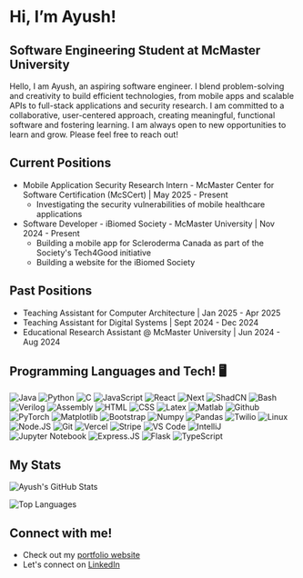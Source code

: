 # **Hi, I’m Ayush!**

## Software Engineering Student at McMaster University

Hello, I am Ayush, an aspiring software engineer. I blend problem-solving and creativity to build efficient technologies, from mobile apps and scalable APIs to full-stack applications and security research. I am committed to a collaborative, user-centered approach, creating meaningful, functional software and fostering learning. I am always open to new opportunities to learn and grow. Please feel free to reach out!

## Current Positions
* Mobile Application Security Research Intern - McMaster Center for Software Certification (McSCert) | May 2025 - Present
   - Investigating the security vulnerabilities of mobile healthcare applications
* Software Developer - iBiomed Society - McMaster University | Nov 2024 - Present
   - Building a mobile app for Scleroderma Canada as part of the Society's Tech4Good initiative
   - Building a website for the iBiomed Society

## Past Positions
* Teaching Assistant for Computer Architecture | Jan 2025 - Apr 2025
* Teaching Assistant for Digital Systems | Sept 2024 - Dec 2024
* Educational Research Assistant @ McMaster University | Jun 2024 - Aug 2024

## Programming Languages and Tech! 🖥️
![Java](https://img.shields.io/badge/Java-%237883ff?style=for-the-badge&logo=JAVA&logoColor=%23ffffff)
![Python](https://img.shields.io/badge/Python-%2380fffb?style=for-the-badge&logo=PYTHON&logoColor=%23ffffff)
![C](https://img.shields.io/badge/C-%2378f1ff?style=for-the-badge&logo=C&logoColor=%23ffffff)
![JavaScript](https://img.shields.io/badge/JavaScript-%ff3b68?style=for-the-badge&logo=JavaScript&logoColor=%23ffffff)
![React](https://img.shields.io/badge/React-20232A?style=for-the-badge&logo=react&logoColor=61DAFB)
![Next](https://img.shields.io/badge/next.js-000000?style=for-the-badge&logo=nextdotjs&logoColor=white)
![ShadCN](https://img.shields.io/badge/shadcn/ui-000000?style=for-the-badge&logo=shadcn/ui&logoColor=white)
![Bash](https://img.shields.io/badge/Bash-4EAA25?style=for-the-badge&logo=gnubash&logoColor=white)
![Verilog](https://img.shields.io/badge/Verilog-%23ff8cd9?style=for-the-badge&logo=Verilog&logoColor=%23ffffff)
![Assembly](https://img.shields.io/badge/Assembly-%23544bb8?style=for-the-badge&logo=ARM&logoColor=%23ffffff)
![HTML](https://img.shields.io/badge/HTML5-%23ffadef?style=for-the-badge&logo=HTML5&logoColor=%23ffffff)
![CSS](https://img.shields.io/badge/CSS-%23bc7dff?style=for-the-badge&logo=CSS&logoColor=%23ffffff)
![Latex](https://img.shields.io/badge/Latex-%2382ffae?style=for-the-badge&logo=latex&logoColor=white)
![Matlab](https://img.shields.io/badge/Matlab-%238ff8ff?style=for-the-badge&logo=MathWorks&logoColor=white)
![Github](https://img.shields.io/badge/Github-%23ff006f?style=for-the-badge&logo=Github&logoColor=%23ffffff)
![PyTorch](https://img.shields.io/badge/PyTorch-%23000dff?style=for-the-badge&logo=pytorch&logoColor=%23ffffff)
![Matplotlib](https://img.shields.io/badge/Matplotlib-%235c21ff?style=for-the-badge&logo=matplotlib&logoColor=white)
![Bootstrap](https://img.shields.io/badge/Bootstrap-%23ff00aa?style=for-the-badge)
![Numpy](https://img.shields.io/badge/Numpy-%23bc5eff?style=for-the-badge&logo=Numpy&logoColor=%23ffffff)
![Pandas](https://img.shields.io/badge/Pandas-%2300b3ff?style=for-the-badge&logo=pandas&logoColor=white)
![Twilio](https://img.shields.io/badge/Twilio-%2300ffb3?style=for-the-badge&logo=twilio&logoColor=white)
![Linux](https://img.shields.io/badge/Linux-%23d294ff?style=for-the-badge&logo=Linux&logoColor=white)
![Node.JS](https://img.shields.io/badge/Node.JS-%236155ab?style=for-the-badge&logo=node.js&logoColor=white)
![Git](https://img.shields.io/badge/Git-%3e00fa?style=for-the-badge&logo=git&logoColor=white)
![Vercel](https://img.shields.io/badge/Vercel-000000?style=for-the-badge&logo=vercel&logoColor=white)
![Stripe](https://img.shields.io/badge/Stripe-626CD9?style=for-the-badge&logo=Stripe&logoColor=white)
![VS Code](https://img.shields.io/badge/Visual%20Studio%20Code-%23e1ff9c?style=for-the-badge&logo=Visual%20Studio%20Code&logoColor=%23ffffff)
![IntelliJ](https://img.shields.io/badge/IntelliJ-%2373ffc5?style=for-the-badge&logo=intellijidea&logoColor=%23ffffff)
![Jupyter Notebook](https://img.shields.io/badge/Jupyter%20Notebook-%23ff99b8?style=for-the-badge&logo=jupyter&logoColor=%23ffffff)
![Express.JS](https://img.shields.io/badge/Express.js-000000?logo=express&logoColor=fff&style=flat)
![Flask](https://img.shields.io/badge/Flask-000000?style=for-the-badge&logo=Flask&logoColor=white)
![TypeScript](https://shields.io/badge/TypeScript-3178C6?logo=TypeScript&logoColor=FFF&style=flat-square)

## My Stats
![Ayush's GitHub Stats](https://github-readme-stats.vercel.app/api?username=Ayushpatel2026&show_icons=true&hide_rank=true&hide=stars&theme=radical)

![Top Languages](https://github-readme-stats.vercel.app/api/top-langs/?username=Ayushpatel2026&layout=compact&theme=radical&hide=jupyter%20notebook)

## Connect with me!
- Check out my [portfolio website](https://ayushpatel2026.github.io/personal_portfolio/)
- Let's connect on [LinkedIn](https://www.linkedin.com/in/ayush-patel-b55995291/)

<!---
Ayushpatel2026/Ayushpatel2026 is a ✨ special ✨ repository because its `README.md` (this file) appears on your GitHub profile.
You can click the Preview link to take a look at your changes.
--->
